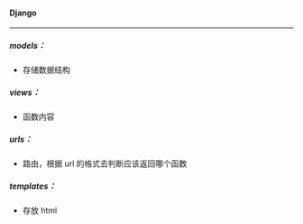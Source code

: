 #### Django 

---------------------

##### models：

- 存储数据结构

##### views：

- 函数内容

##### urls：

- 路由，根据 url 的格式去判断应该返回哪个函数

##### templates：

- 存放 html